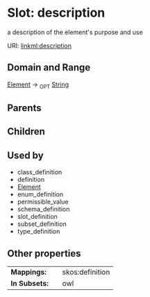 
# Slot: description


a description of the element's purpose and use

URI: [linkml:description](https://w3id.org/linkml/description)


## Domain and Range

[Element](Element.md) &#8594;  <sub>OPT</sub> [String](types/String.md)

## Parents


## Children


## Used by

 * class_definition
 * definition
 * [Element](Element.md)
 * enum_definition
 * permissible_value
 * schema_definition
 * slot_definition
 * subset_definition
 * type_definition

## Other properties

|  |  |  |
| --- | --- | --- |
| **Mappings:** | | skos:definition |
| **In Subsets:** | | owl |

